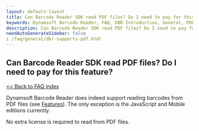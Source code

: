 ```yaml
---
layout: default-layout
title: Can Barcode Reader SDK read PDF files? Do I need to pay for this feature?
keywords: Dynamsoft Barcode Reader, FAQ, DBR Introduction, General, PDF
description: Can Barcode Reader SDK read PDF files? Do I need to pay for this feature?
needAutoGenerateSidebar: false
: /faq/general/dbr-supports-pdf.html
---
```


## Can Barcode Reader SDK read PDF files? Do I need to pay for this feature?

[<< Back to FAQ index](index.md)

Dynamsoft Barcode Reader does indeed support reading barcodes from PDF files (see [Features](https://www.dynamsoft.com/barcode-reader/features/#Decode-Barcodes)). The only exception is the JavaScript and Mobile editions currently.

No extra license is required to read from PDF files.

